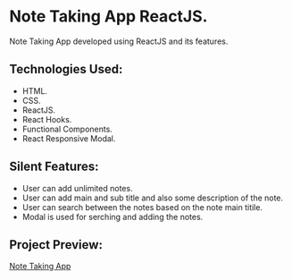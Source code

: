 # Note Taking App ReactJS.

Note Taking App developed using ReactJS and its features.

## Technologies Used:

* HTML.
* CSS.
* ReactJS.
* React Hooks.
* Functional Components.
* React Responsive Modal.

## Silent Features:

* User can add unlimited notes.
* User can add main and sub title and also some description of the note.
* User can search between the notes based on the note main titile.
* Modal is used for serching and adding the notes.

## Project Preview:

[Note Taking App](https://Sam-nolimit.github.io/note-taking-app-reactjs/)
